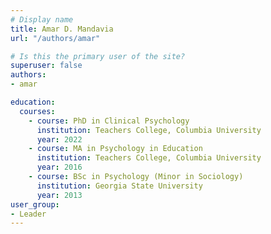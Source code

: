 ```yaml
---
# Display name
title: Amar D. Mandavia 
url: "/authors/amar"

# Is this the primary user of the site?
superuser: false
authors: 
- amar

education:
  courses:
    - course: PhD in Clinical Psychology
      institution: Teachers College, Columbia University
      year: 2022
    - course: MA in Psychology in Education 
      institution: Teachers College, Columbia University
      year: 2016
    - course: BSc in Psychology (Minor in Sociology)
      institution: Georgia State University
      year: 2013
user_group: 
- Leader
---
```


